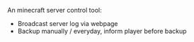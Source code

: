 
An minecraft server control tool:

* Broadcast server log via webpage
* Backup manually / everyday, inform player before backup
